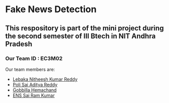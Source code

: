 # Fake News Detection

## This respository is part of the mini project during the second semester of III Btech in NIT Andhra Pradesh

### Our Team ID : EC3M02

Our team members are:
* [Lebaka Nitheesh Kumar Reddy](https://github.com/nith2349)
* [Poli Sai Aditya Reddy](https://github.com/Aditya-Poli)
* [Gobbilla Hemachand](https://github.com/Hemchand-23)
* [ENS Sai Ram Kumar](https://github.com/Sairamkumaremani)
